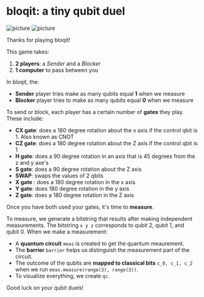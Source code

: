# bloqit: a tiny qubit duel

![picture](https://drive.google.com/uc?id=1WYNP2RYWzDwOlpPrYrpKpXPQANO23Jvn)  ![picture](https://drive.google.com/uc?id=1jhlzb5tngMBReBnhGsabtk_Wg1bCAbgj)

Thanks for playing bloqit!

This game takes:

1. **2 players**: a *Sender* and a *Blocker*
2. **1 computer** to pass between you


In bloqit, the:
- **Sender** player tries make as many qubits equal **1** when we measure 
- **Blocker** player tries to make as many qubits equal **0** when we measure <br>

To send or block, each player has a certain number of **gates** they play. These include:
- **CX gate**: does a 180 degree rotation about the x axis if the control qbit is 1. Also known as CNOT
- **CZ gate**: does a 180 degree rotation about the Z axis if the control qbit is 1
- **H gate**: does a 90 degree rotation in an axis that is 45 degrees from the z and y axe's
- **S gate**: does a 90 degree rotation about the Z axis
- **SWAP**: swaps the values of 2 qbits
- **X gate** : does a 180 degree rotation in the x axis
- **Y gate**: does 180 degree rotation in the y axis
- **Z gate**: does a 180 degree rotation in the Z axis

Once you have both used your gates, it's time to **measure**.

To measure, we generate a bitstring that results after making independent measurements. The bitstring ``` x y z ``` corresponds to qubit 2, qubit 1, and qubit 0. When we make a measurement:
- A **quantum circuit** ```meas``` is created to get the quantum meaurement. 
- The **barrier** ```barrier``` helps us distinguish the measurement part of the circuit. 
- The outcome of the qubits are **mapped to classical bits** ```c_0, c_1, c_2``` when we run ```meas.measure(range(3), range(3))```. 
- To visualize everything, we create ```qc```.

Good luck on your qubit duels!
